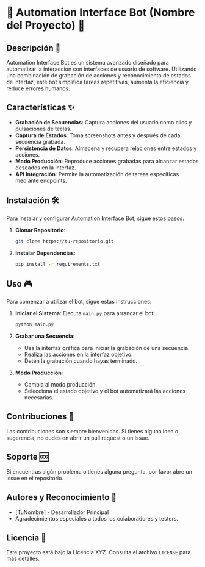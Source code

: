 
# 🤖 Automation Interface Bot (Nombre del Proyecto) 🚀

## Descripción 📝
Automation Interface Bot es un sistema avanzado diseñado para automatizar la interacción con interfaces de usuario de software. Utilizando una combinación de grabación de acciones y reconocimiento de estados de interfaz, este bot simplifica tareas repetitivas, aumenta la eficiencia y reduce errores humanos.

## Características ✨
- **Grabación de Secuencias**: Captura acciones del usuario como clics y pulsaciones de teclas.
- **Captura de Estados**: Toma screenshots antes y después de cada secuencia grabada.
- **Persistencia de Datos**: Almacena y recupera relaciones entre estados y acciones.
- **Modo Producción**: Reproduce acciones grabadas para alcanzar estados deseados en la interfaz.
- **API Integración**: Permite la automatización de tareas específicas mediante endpoints.

## Instalación 🛠️
Para instalar y configurar Automation Interface Bot, sigue estos pasos:

1. **Clonar Repositorio**: 
   ```bash
   git clone https://tu-repositorio.git
   ```

2. **Instalar Dependencias**:
   ```bash
   pip install -r requirements.txt
   ```

## Uso 🎮
Para comenzar a utilizar el bot, sigue estas instrucciones:

1. **Iniciar el Sistema**:
   Ejecuta `main.py` para arrancar el bot.
   ```bash
   python main.py
   ```

2. **Grabar una Secuencia**:
   - Usa la interfaz gráfica para iniciar la grabación de una secuencia.
   - Realiza las acciones en la interfaz objetivo.
   - Detén la grabación cuando hayas terminado.

3. **Modo Producción**:
   - Cambia al modo producción.
   - Selecciona el estado objetivo y el bot automatizará las acciones necesarias.

## Contribuciones 🤝
Las contribuciones son siempre bienvenidas. Si tienes alguna idea o sugerencia, no dudes en abrir un pull request o un issue.

## Soporte 🆘
Si encuentras algún problema o tienes alguna pregunta, por favor abre un issue en el repositorio.

## Autores y Reconocimiento 🌟
- [TuNombre] - Desarrollador Principal
- Agradecimientos especiales a todos los colaboradores y testers.

## Licencia 📜
Este proyecto está bajo la Licencia XYZ. Consulta el archivo `LICENSE` para más detalles.
